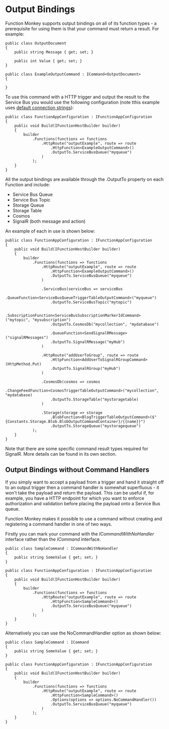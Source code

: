 # Output Bindings

Function Monkey supports output bindings on all of its function types - a prerequisite for using them is that your command must return a result. For example:

    public class OutputDocument
    {
        public string Message { get; set; }

        public int Value { get; set; }
    }

    public class ExampleOutputCommand : ICommand<OutputDocument>
    {

    }

To use this command with a HTTP trigger and output the result to the Service Bus you would use the following configuration (note tthis example uses [default connection strings](/crosscutting/connectionStrings.md)):

    public class FunctionAppConfiguration : IFunctionAppConfiguration
    {
        public void Build(IFunctionHostBuilder builder)
        {
            builder
                .Functions(functions => functions
                    .HttpRoute("outputExample", route => route
                        .HttpFunction<ExampleOutputCommand>()
                        .OutputTo.ServiceBusQueue("myqueue")
                    )
                );
        }
    }

All the output bindings are available through the .OutputTo property on each Function and include:

* Service Bus Queue
* Service Bus Topic
* Storage Queue
* Storage Table
* Cosmos
* SignalR (both message and action)

An example of each in use is shown below:

    public class FunctionAppConfiguration : IFunctionAppConfiguration
    {
        public void Build(IFunctionHostBuilder builder)
        {
            builder
                .Functions(functions => functions
                    .HttpRoute("outputExample", route => route
                        .HttpFunction<ExampleOutputCommand>()
                        .OutputTo.ServiceBusQueue("myqueue")
                    )

                    .ServiceBus(serviceBus => serviceBus
                        .QueueFunction<ServiceBusQueueTriggerTableOutputCommand>("myqueue")
                        .OutputTo.ServiceBusTopic("mytopic")

                        .SubscriptionFunction<ServiceBusSubscriptionMarkerIdCommand>("mytopic", "mysubscription")
                        .OutputTo.CosmosDb("mycollection", "mydatabase")

                        .QueueFunction<SendSignalRMessage>("signalRMessages")
                        .OutputTo.SignalRMessage("myHub")
                    )

                    .HttpRoute("addUserToGroup", route => route
                        .HttpFunction<AddUserToSignalRGroupCommand>(HttpMethod.Put)
                        .OutputTo.SignalRGroup("myHub")
                    )

                    .CosmosDb(cosmos => cosmos
                        .ChangeFeedFunction<CosmosTriggerTableOutputCommand>("mycollection", "mydatabase)
                        .OutputTo.StorageTable("mystoragetable)
                    )

                    .Storage(storage => storage
                        .BlobFunction<BlogTriggerTableOutputCommand>($"{Constants.Storage.Blob.BlobOutputCommandContainer}/{{name}}")
                        .OutputTo.StorageQueue("mystoragequeue")
                );
        }
    }

Note that there are some specific command result types required for SignalR. More details can be found in its own section.

## Output Bindings without Command Handlers

If you simply want to accept a payload from a trigger and hand it straight off to an output trigger then a command handler is somewhat superfluous - it won't take the payload and return the payload. This can be useful if, for example, you have a HTTP endpoint for which you want to enforce authorization and validation before placing the payload onto a Service Bus queue.

Function Monkey makes it possible to use a command without creating and registering a command handler in one of two ways.

Firstly you can mark your command with the _ICommandWithNoHandler_ interface rather than the _ICommand_ interface.

    public class SampleCommand : ICommandWithNoHandler
    {
        public string SomeValue { get; set; }
    }

    public class FunctionAppConfiguration : IFunctionAppConfiguration
    {
        public void Build(IFunctionHostBuilder builder)
        {
            builder
                .Functions(functions => functions
                    .HttpRoute("outputExample", route => route
                        .HttpFunction<SampleCommand>()
                        .OutputTo.ServiceBusQueue("myqueue")
                    )
                );
        }
    }

Alternatively you can use the NoCommandHandler option as shown below:

    public class SampleCommand : ICommand
    {
        public string SomeValue { get; set; }
    }

    public class FunctionAppConfiguration : IFunctionAppConfiguration
    {
        public void Build(IFunctionHostBuilder builder)
        {
            builder
                .Functions(functions => functions
                    .HttpRoute("outputExample", route => route
                        .HttpFunction<SampleCommand>()
                        .Options(options => options.NoCommandHandler())
                        .OutputTo.ServiceBusQueue("myqueue")
                    )
                );
        }
    }

